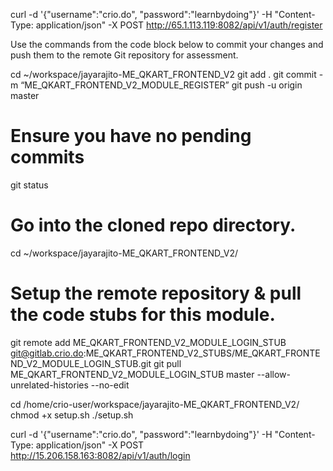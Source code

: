 curl -d '{"username":"crio.do", "password":"learnbydoing"}' -H "Content-Type: application/json" -X POST http://65.1.113.119:8082/api/v1/auth/register


Use the commands from the code block below to commit your changes and push them to the remote Git repository for assessment.

cd ~/workspace/jayarajito-ME_QKART_FRONTEND_V2
git add .
git commit -m “ME_QKART_FRONTEND_V2_MODULE_REGISTER”
git push -u origin master

# Ensure you have no pending commits
git status




# Go into the cloned repo directory.
cd ~/workspace/jayarajito-ME_QKART_FRONTEND_V2/

# Setup the remote repository & pull the code stubs for this module.
git remote add ME_QKART_FRONTEND_V2_MODULE_LOGIN_STUB git@gitlab.crio.do:ME_QKART_FRONTEND_V2_STUBS/ME_QKART_FRONTEND_V2_MODULE_LOGIN_STUB.git
git pull ME_QKART_FRONTEND_V2_MODULE_LOGIN_STUB master --allow-unrelated-histories --no-edit




cd /home/crio-user/workspace/jayarajito-ME_QKART_FRONTEND_V2/
chmod +x setup.sh
./setup.sh




curl -d '{"username":"crio.do", "password":"learnbydoing"}' -H "Content-Type: application/json" -X POST http://15.206.158.163:8082/api/v1/auth/login

